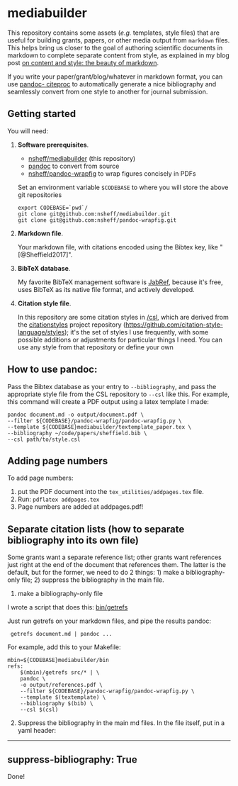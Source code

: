 # mediabuilder

This repository contains some assets (*e.g.* templates, style files) that are
useful for building grants, papers, or other media output from `markdown` files.
This helps bring us closer to the goal of authoring scientific documents in
markdown to complete separate content from style, as explained in my blog post
[on content and style: the beauty of
markdown](http://databio.org/posts/markdown_style.html).

If you write your paper/grant/blog/whatever in markdown format, you can use
[pandoc- citeproc](https://github.com/jgm/pandoc-citeproc) to automatically
generate a nice bibliography and seamlessly convert from one style to another
for journal submission.

## Getting started

You will need:

1. **Software prerequisites**.

	* [nsheff/mediabuilder](http://github.com/nsheff/mediabuilder) (this repository)
	* [pandoc](https://pandoc.org/) to convert from source
	* [nsheff/pandoc-wrapfig](http://github.com/nsheff/pandoc-wrapfig) to wrap figures concisely in PDFs

	Set an environment variable `$CODEBASE` to where you will store the above git
	repositories

	```
	export CODEBASE=`pwd`/
	git clone git@github.com:nsheff/mediabuilder.git
	git clone git@github.com:nsheff/pandoc-wrapfig.git
	```

2. **Markdown file**. 

	Your markdown file, with citations encoded using the Bibtex key, like
	"[@Sheffield2017]".

3. **BibTeX database**. 

	My favorite BibTeX management software is [JabRef](http://www.jabref.org),
	because it's free, uses BibTeX as its native file format, and actively
	developed.

4. **Citation style file**.

	In this repository are some citation styles in [/csl](/csl), which  are
	derived from the [citationstyles](http://citationstyles.org/) project
	repository (https://github.com/citation-style-language/styles); it's the set
	of styles I use frequently, with some possible additions or adjustments for
	particular things I need. You can use any style from that repository or
	define your own


## How to use pandoc:

Pass the Bibtex database as your entry to `--bibliography`, and pass the
appropriate style file from the CSL repository to `--csl` like this. For
example, this command will create a PDF output using a latex template I made:

```
pandoc document.md -o output/document.pdf \
--filter ${CODEBASE}/pandoc-wrapfig/pandoc-wrapfig.py \
--template ${CODEBASE}mediabuilder/textemplate_paper.tex \
--bibliography ~/code/papers/sheffield.bib \
--csl path/to/style.csl
```

## Adding page numbers

To add page numbers:

1. put the PDF document into the `tex_utilities/addpages.tex` file.
2. Run: `pdflatex addpages.tex`
3. Page numbers are added at addpages.pdf!

## Separate citation lists (how to separate bibliography into its own file)

Some grants want a separate reference list; other grants want references just
right at the end of the document that references them. The latter is the
default, but for the former, we need to do 2 things: 1) make a bibliography-only
file; 2) suppress the bibliography in the main file.


1. make a bibliography-only file

I wrote a script that does this: [bin/getrefs](bin/getrefs)

Just run getrefs on your markdown files, and pipe the results pandoc:

``` getrefs document.md | pandoc ...```

For example, add this to your Makefile:

```
mbin=${CODEBASE}mediabuilder/bin
refs:
	$(mbin)/getrefs src/* | \
	pandoc \
	-o output/references.pdf \
	--filter ${CODEBASE}/pandoc-wrapfig/pandoc-wrapfig.py \
	--template $(textemplate) \
	--bibliography $(bib) \
	--csl $(csl)
```


2. Suppress the bibliography in the main md files. In the file itself, put in a yaml header:

---
suppress-bibliography: True	
---

Done!

